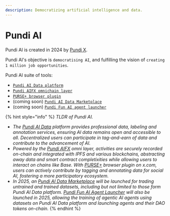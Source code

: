 ```yaml
---
description: Democratizing artificial intelligence and data.
---
```


# Pundi AI

Pundi AI is created in 2024 by [Pundi X](https://www.pundix.com).

Pundi AI's objective is `democratising AI`, and fulfilling the vision of `creating 1 million job opportunities`.

Pundi AI suite of tools:

* [`Pundi AI Data platform`](pundiai/pundi-aidata/)
* [`Pundi AIFX omnichain layer`](pundiai/pundi-aifx/)
* [`PURSE+ browser plugin`](pundiai/purse-docs/purse+/)
* (coming soon) [`Pundi AI Data Marketplace`](pundiai/pundi-ai-data-marketplace-soon.md)
* (coming soon) [`Pundi Fun AI agent launcher`](pundiai/pundi-fun-ai-agent-launcher-proposal/)



{% hint style="info" %}
_TLDR of Pundi AI._



* _The_ [_Pundi AI Data_](pundiai/pundi-aidata/) _platform provides professional data, labeling and annotation services, ensuring AI data remains open and accessible to all. Decentralized users can participate in tag-and-earn of data and contribute to the advancement of AI._
* _Powered by the_ [_Pundi AIFX_](pundiai/pundi-aifx/) _omni layer, activities are securely recorded on-chain and integrated with IPFS and various blockchains, abstracting away data and smart contract completixities while allowing users to interact on chains like Base. With_ [_PURSE+_](pundiai/purse-docs/) _browser plugin on x.com, users can actively contribute by tagging and annotating data for social AI, fostering a more participatory ecosystem._
* _In 2025, an_ [_Pundi AI Data Marketplace_](pundiai/pundi-ai-data-marketplace-soon.md) _will be launched for trading untrained and trained datasets, including but not limited to those form Pundi AI Data platform._ [_Pundi Fun AI Agent Launcher_](pundiai/pundi-fun-ai-agent-launcher-proposal/) _will also be launched in 2025, allowing the training of agentic AI agents using datasets on Pundi AI Data platform and launching agents and their DAO tokens on-chain._
{% endhint %}



